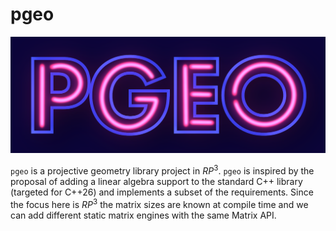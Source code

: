 # pgeo
 
![logo_pgeo](logo_pgeo.png)

`pgeo` is a projective geometry library project in $RP^3$. `pgeo` is inspired by the proposal of adding a linear algebra support to the standard C++ library (targeted for C++26) and implements a subset of the requirements. Since the focus here is $RP^3$ the matrix sizes are known at compile time and we can add different static matrix engines with the same Matrix API.  


